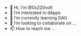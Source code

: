 - 👋 Hi, I’m @0x220volt
- 👀 I’m interested in dApps    
- 🌱 I’m currently learning DAO 
- 💞️ I’m looking to collaborate on ...  
- 📫 How to reach me ...  
 
<!---
0x220volt/0x220volt is a ✨ special ✨ repository because its `README.md` (this file) appears on your GitHub profile.
You can click the Preview link to take a look at your changes.
--->
